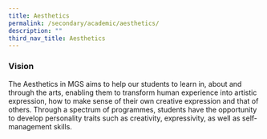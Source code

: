 ```yaml
---
title: Aesthetics
permalink: /secondary/academic/aesthetics/
description: ""
third_nav_title: Aesthetics
---
```

### Vision

The Aesthetics in MGS aims to help our students to learn in, about and through the arts, enabling them to transform human experience into artistic expression, how to make sense of their own creative expression and that of others. Through a spectrum of programmes, students have the opportunity to develop personality traits such as creativity, expressivity, as well as self-management skills.
